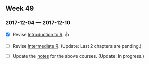 ## Week 49  
### 2017-12-04 —  2017-12-10

- [x] Revise [Introduction to R](https://campus.datacamp.com/courses/free-introduction-to-r). :+1:
- [ ] Revise [Intermediate R](https://campus.datacamp.com/courses/intermediate-r). (Update: Last 2 chapters are pending.)
- [ ] Update the [notes](https://github.com/rajanand/notes/tree/master/R) for the above courses. (Update: In progress.)

